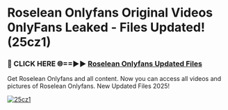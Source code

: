 # Roselean Onlyfans Original Videos 0nlyFans Leaked - Files Updated! (25cz1)

<h3>🔴 CLICK HERE 🌐==►► <a href="https://tinyurl.com/ehrbuxhb" rel="nofollow">Roselean Onlyfans Updated Files</a></h3>

Get Roselean Onlyfans and all content. Now you can access all videos and pictures of Roselean Onlyfans. New Updated Files 2025!

[![25cz1](https://i.imgur.com/lVYEuWS.gif)](https://tinyurl.com/ehrbuxhb)
